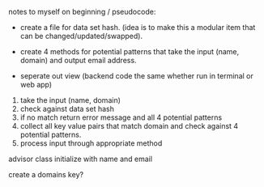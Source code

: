 notes to myself on beginning / pseudocode:

- create a file for data set hash.  (idea is to make this a modular item that can be changed/updated/swapped).

- create 4 methods for potential patterns that take the input (name, domain) and output email address.

- seperate out view (backend code the same whether run in terminal or web app)


1. take the input (name, domain)
2. check against data set hash
3. if no match return error message and all 4 potential patterns
4. collect all key value pairs that match domain and check against 4 potential patterns.
5. process input through appropriate method


advisor class
initialize with name and email


create a domains key?